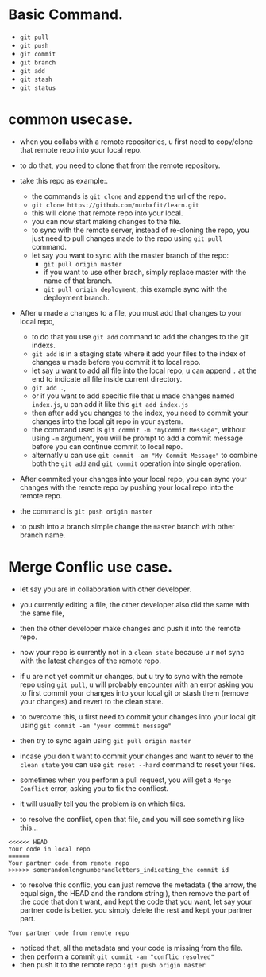 # Basic Command.
- `git pull` 
- `git push`
- `git commit`
- `git branch`
- `git add`
- `git stash`
- `git status`

# common usecase.
- when you collabs with a remote repositories, u first need to copy/clone that remote repo into your local repo.
- to do that, you need to clone that from the remote repository.
- take this repo as example:.
    - the commands is `git clone` and append the url of the repo.
    - `git clone https://github.com/nurbxfit/learn.git`
    - this will clone that remote repo into your local.
    - you can now start making changes to the file.
    - to sync with the remote server, instead of re-cloning the repo, you just need to pull changes made to the repo using `git pull` command.
    - let say you want to sync with the master branch of the repo:
        - `git pull origin master`
        - if you want to use other brach, simply replace master with the name of that branch.
        - `git pull origin deployment`, this example sync with the deployment branch.
- After u made a changes to a file, you must add that changes to your local repo,
    - to do that you use `git add` command to add the changes to the git indexs.
    - `git add` is in a staging state where it add your files to the index of changes u made before you commit it to local repo. 
    - let say u want to add all file into the local repo, u can append `.` at the end to indicate all file inside current directory.
    - `git add .`, 
    - or if you want to add specific file that u made changes named `index.js`, u can add it like this `git add index.js`
    - then after add you changes to the index, you need to commit your changes into the local git repo in your system.
    - the command used is `git commit -m "myCommit Message"`, without using `-m` argument, you will be prompt to add a commit message before you can continue commit to local repo.
    - alternatly u can use `git commit -am "My Commit Message"` to combine both the `git add` and `git commit` operation into single operation.

- After commited your changes into your local repo, you can sync your changes with the remote repo by pushing your local repo into the remote repo.
- the command is `git push origin master`
- to push into a branch simple change the `master` branch with other branch name.

# Merge Conflic use case.
- let say you are in collaboration with other developer.
- you currently editing a file, the other developer also did the same with the same file, 
- then the other developer make changes and push it into the remote repo.
- now your repo is currently not in a `clean state` because u r not sync with the latest changes of the remote repo. 
- if u are not yet commit ur changes, but u try to sync with the remote repo using `git pull`, u will probably encounter with an error asking you to first commit your changes into your local git or stash them (remove your changes) and revert to the clean state.
- to overcome this, u first need to commit your changes into your local git using `git commit -am "your commmit message"`
- then try to sync again using `git pull origin master`
- incase you don't want to commit your changes and want to rever to the `clean state` you can use `git reset --hard` command to reset your files. 

- sometimes when you perform a pull request, you will get a `Merge Conflict` error, asking you to fix the conflicst.
- it will usually tell you the problem is on which files. 
- to resolve the conflict, open that file, and you will see something like this...
```
<<<<<< HEAD
Your code in local repo
======
Your partner code from remote repo
>>>>>> somerandomlongnumberandletters_indicating_the commit id
``` 

- to resolve this conflic, you can just remove the metadata ( the arrow, the equal sign, the HEAD and the random string ), then remove the part of the code that don't want, and kept the code that you want, let say your partner code is better. you simply delete the rest and kept your partner part.

```
Your partner code from remote repo
```
- noticed that, all the metadata and your code is missing from the file.
- then perform a commit `git commit -am "conflic resolved"`
- then push it to the remote repo : `git push origin master`